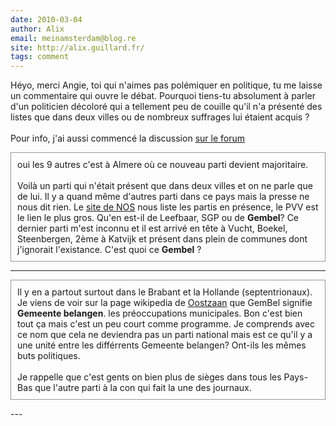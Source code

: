 ```yaml
---
date: 2010-03-04
author: Alix
email: meinamsterdam@blog.re
site: http://alix.guillard.fr/
tags: comment
---
```


<p>
Héyo, merci Angie, toi qui n'aimes pas polémiquer en politique, tu me laisse un commentaire qui ouvre le débat. Pourquoi tiens-tu absolument à parler d'un politicien décoloré qui a tellement peu de couille qu'il n'a présenté des listes que dans deux villes ou de nombreux suffrages lui étaient acquis ?
<br /><br />
Pour info, j'ai aussi commencé la discussion <a href="http://www.leforum.nl/forum/viewtopic.php?f=5&amp;t=22328&amp;p=344994#p344989">sur le forum</a>
</p>
<p style="padding:10px; border:1px solid #999999;">
oui les 9 autres c'est à Almere où ce nouveau parti devient majoritaire.<br /><br />Voilà un parti qui n'était présent que dans deux villes et on ne parle que de lui. Il y a quand même d'autres parti dans ce pays mais la presse ne nous dit rien. Le <a href="http://nos.nl/dossier/133681-nederland-kiest/tab/5/partijen/" class="postlink">site de NOS</a> nous liste les partis en présence, le PVV est le lien le plus gros. Qu'en est-il de Leefbaar, SGP ou de <span style="font-weight: bold">Gembel</span>? Ce dernier parti m'est inconnu et il est arrivé en tête à Vucht, Boekel, Steenbergen, 2ème à Katvijk et présent dans plein de communes dont j'ignorait l'existance. C'est quoi ce <span style="font-weight: bold">Gembel</span> ?
</p>
<hr>
<p style="padding:10px; border:1px solid #999999;">
Il y en a partout surtout dans le Brabant et la Hollande (septentrionaux). Je viens de voir sur la page wikipedia de <a href="http://nl.wikipedia.org/wiki/Oostzaan" class="postlink">Oostzaan</a> que GemBel signifie <span style="font-weight: bold">Gemeente belangen</span>. les préoccupations municipales. Bon c'est bien tout ça mais c'est un peu court comme programme. Je comprends avec ce nom que cela ne deviendra pas un parti national mais est ce qu'il y a une unité entre les différrents Gemeente belangen? Ont-ils les mêmes buts politiques.<br /><br />Je rappelle que c'est gents on bien plus de sièges dans tous les Pays-Bas que l'autre parti à la con qui fait la une des journaux.
</p>
---